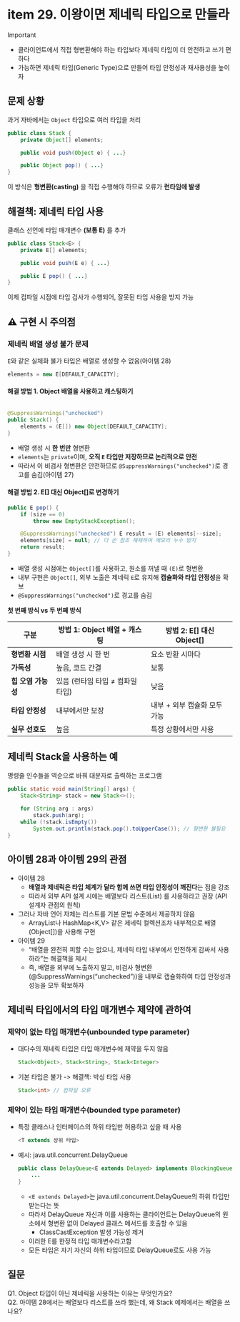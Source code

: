 # item 29. 이왕이면 제네릭 타입으로 만들라

> [!IMPORTANT]  
> - 클라이언트에서 직접 형변환해야 하는 타입보다 제네릭 타입이 더 안전하고 쓰기 편하다  
> - 가능하면 제네릭 타입(Generic Type)으로 만들어 타입 안정성과 재사용성을 높이자

## 문제 상황

과거 자바에서는 `Object` 타입으로 여러 타입을 처리

```java
public class Stack {
    private Object[] elements;

    public void push(Object e) { ...}

    public Object pop() { ...}
}
```

이 방식은 **형변환(casting)** 을 직접 수행해야 하므로 오류가 **런타임에 발생**

## 해결책: 제네릭 타입 사용

클래스 선언에 타입 매개변수 **(보통 E)** 를 추가

```java
public class Stack<E> {
    private E[] elements;

    public void push(E e) { ...}

    public E pop() { ...}
}
```

이제 컴파일 시점에 타입 검사가 수행되어, 잘못된 타입 사용을 방지 가능

## ⚠️ 구현 시 주의점

### 제네릭 배열 생성 불가 문제

`E`와 같은 실체화 불가 타입은 배열로 생성할 수 없음(아이템 28)

```java
elements = new E[DEFAULT_CAPACITY];
```

#### 해결 방법 1. Object 배열을 사용하고 캐스팅하기

```java

@SuppressWarnings("unchecked")
public Stack() {
    elements = (E[]) new Object[DEFAULT_CAPACITY];
}
```
- 배열 생성 시 **한 번만** 형변환
- `elements`는 `private`이며, **오직 `E` 타입만 저장하므로 논리적으로 안전**
- 따라서 이 비검사 형변환은 안전하므로 `@SuppressWarnings("unchecked")`로 경고를 숨김(아이템 27)

#### 해결 방법 2. E[] 대신 Object[]로 변경하기

```java
public E pop() {
    if (size == 0)
        throw new EmptyStackException();

    @SuppressWarnings("unchecked") E result = (E) elements[--size];
    elements[size] = null; // 다 쓴 참조 해제하여 메모리 누수 방지
    return result;
}
```
- 배열 생성 시점에는 `Object[]`를 사용하고, 원소를 꺼낼 때 `(E)`로 형변환
- 내부 구현은 `Object[]`, 외부 노출은 제네릭 `E`로 유지해 **캡슐화와 타입 안정성**을 확보
- `@SuppressWarnings("unchecked")`로 경고를 숨김

**첫 번째 방식 vs 두 번째 방식**

| 구분 | 방법 1: Object 배열 + 캐스팅 | 방법 2: E[] 대신 Object[] |
|------|-------------------------------|-----------------------------|
| **형변환 시점** | 배열 생성 시 한 번 | 요소 반환 시마다 |
| **가독성** | 높음, 코드 간결 | 보통 |
| **힙 오염 가능성** | 있음 (런타임 타입 ≠ 컴파일 타입) | 낮음 |
| **타입 안정성** | 내부에서만 보장 | 내부 + 외부 캡슐화 모두 가능 |
| **실무 선호도** | 높음 | 특정 상황에서만 사용 |

## 제네릭 Stack을 사용하는 예
명령줄 인수들을 역순으로 바꿔 대문자로 출력하는 프로그램 
```java
public static void main(String[] args) {
    Stack<String> stack = new Stack<>();
    
    for (String arg : args)
        stack.push(arg);
    while (!stack.isEmpty())
        System.out.println(stack.pop().toUpperCase()); // 형변환 불필요
}
```

## 아이템 28과 아이템 29의 관점
- 아이템 28
  - **배열과 제네릭은 타입 체계가 달라 함께 쓰면 타입 안정성이 깨진다**는 점을 강조 
  - 따라서 외부 API 설계 시에는 배열보다 리스트(List) 를 사용하라고 권장 (API 설계자 관점의 원칙)
- 그러나 자바 언어 자체는 리스트를 기본 문법 수준에서 제공하지 않음
  - ArrayList<E>나 HashMap<K,V> 같은 제네릭 컬렉션조차 내부적으로 배열(Object[])을 사용해 구현
- 아이템 29
  - “배열을 완전히 피할 수는 없으니, 제네릭 타입 내부에서 안전하게 감싸서 사용하라”는 해결책을 제시
  - 즉, 배열을 외부에 노출하지 말고, 비검사 형변환(@SuppressWarnings(“unchecked”))을 내부로 캡슐화하여 타입 안정성과 성능을 모두 확보하자
## 제네릭 타입에서의 타입 매개변수 제약에 관하여

### 제약이 없는 타입 매개변수(unbounded type parameter)
- 대다수의 제네릭 타입은 타입 매개변수에 제약을 두지 않음  
    ```java
    Stack<Object>, Stack<String>, Stack<Integer>
    ```
- 기본 타입은 불가 -> 해결책: 박싱 타입 사용
    ```java
    Stack<int> // 컴파일 오류
    ```
    

### 제약이 있는 타입 매개변수(bounded type parameter)
- 특정 클래스나 인터페이스의 하위 타입만 허용하고 싶을 때 사용
    ```java
    <T extends 상위 타입>
    ```

- 예시: java.util.concurrent.DelayQueue
    ```java
    public class DelayQueue<E extends Delayed> implements BlockingQueue<E> {
        ...
    }
    ```
    - `<E extends Delayed>`는 java.util.concurrent.DelayQueue의 하위 타입만 받는다는 뜻
    - 따라서 DelayQueue 자신과 이를 사용하는 클라이언트는 DelayQueue의 원소에서 형변환 없이 Delayed 클래스 메서드를 호출할 수 있음
        - ClassCastException 발생 가능성 제거
    - 이러한 E를 한정적 타입 매개변수라고함
    - 모든 타입은 자기 자신의 하위 타입이므로 DelayQueue<Delayed>로도 사용 가능

## 질문
Q1. Object 타입이 아닌 제네릭을 사용하는 이유는 무엇인가요?  
Q2. 아이템 28에서는 배열보다 리스트를 쓰라 했는데, 왜 Stack 예제에서는 배열을 쓰나요?
